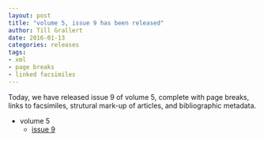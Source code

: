 ```yaml
---
layout: post
title: "volume 5, issue 9 has been released"
author: Till Grallert
date: 2016-01-13
categories: releases
tags:
- xml
- page breaks
- linked facsimiles
---
```


Today, we have released issue 9 of volume 5, complete with page breaks, links to facsimiles, strutural mark-up of articles, and bibliographic metadata.

- volume 5
    + [issue 9](https://rawgit.com/tillgrallert/digital-muqtabas/master/xml/oclc_4770057679-i_56.TEIP5.xml)